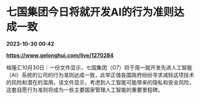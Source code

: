 # 七国集团今日将就开发AI的行为准则达成一致

**2023-10-30 00:42**

**https://www.gelonghui.com/live/1270284**

格隆汇10月30日｜一份文件显示，七国集团（G7）将于周一就开发先进人工智能（AI）系统的公司的行为准则达成一致，此举正值各国政府纷纷寻求减轻这项技术的风险和潜在的滥用。该文件显示，考虑到人工智能可能带来的隐私和安全风险，这套自愿行为准则将成为一些主要国家管理人工智能的重要里程碑。